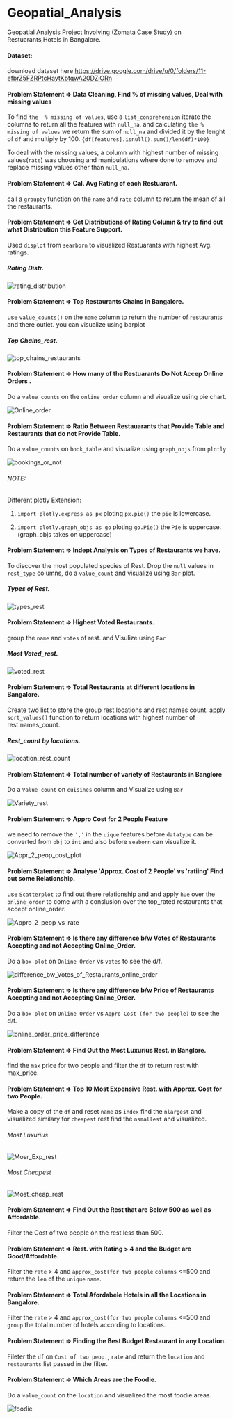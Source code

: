# Geopatial_Analysis
Geopatial Analysis Project Involving (Zomata Case Study) on Restuarants,Hotels in Bangalore.

#### Dataset:
download dataset here https://drive.google.com/drive/u/0/folders/11-efbrZ5FZRPtcHaytKbtqwA20DZiORn 

#### Problem Statement => Data Cleaning, Find % of missing values, Deal with missing values

To find `the  % missing of values`, use a `list_conprehension` iterate the columns to return all the features with `null_na`. and calculating `the % missing of values` we return the sum of `null_na` and divided it by the lenght of `df` and multiply by 100. `{df[features].isnull().sum()/len(df)*100}` 

To deal with the missing values, a column with highest number of  missing values(`rate`) was choosing and manipulations where done to remove and replace missing values other than `null_na`. 

#### Problem Statement => Cal. Avg Rating of each Restuarant.

call a `groupby` function on the `name` and `rate` column to return the mean of  all the restaurants.

#### Problem Statement =>  Get Distributions of Rating Column & try to find out what Distribution this Feature Support.

Used `displot` from `searborn` to visualized Restuarants with highest Avg. ratings.

##### Rating Distr.
![rating_distribution](https://user-images.githubusercontent.com/42388234/159532175-54b2e7fa-eacf-4553-a878-0bb868543b9f.png)

#### Problem Statement =>  Top Restaurants Chains in Bangalore. 

use `value_counts()` on the `name` column to return the number of restaurants and there outlet. you can visualize using barplot 

##### Top Chains_rest.
![top_chains_restaurants](https://user-images.githubusercontent.com/42388234/159532476-9b5b4298-a19a-4c0f-adfe-52d0aaf120d3.png)


#### Problem Statement =>  How many of the Restuarants Do Not  Accep Online Orders . 
Do a `value_counts` on the `online_order` column  and visualize using pie chart.

![Online_order](https://user-images.githubusercontent.com/42388234/159532897-178495e6-ed06-4319-a750-bfb9fbaa3a7c.png)


####  Problem Statement =>   Ratio Between Restauarants that Provide Table and Restaurants that do not Provide Table.

Do a `value_counts` on `book_table` and visualize using `graph_objs` from `plotly`

![bookings_or_not](https://user-images.githubusercontent.com/42388234/159533186-f5a2c69d-da23-4f84-88d7-96e2f8124d00.png)


###### NOTE:

Different plotly Extension: 

1. `import plotly.express as px` ploting `px.pie()` the `pie` is lowercase.

2.  `import plotly.graph_objs as go` ploting `go.Pie()` the `Pie` is uppercase. (graph_objs takes on uppercase)


####  Problem Statement =>  Indept  Analysis on Types of Restaurants we have.

To discover the most populated species of Rest. Drop the `null` values in `rest_type` columns, do a `value_count` and visualize using `Bar` plot. 

##### Types of Rest.
![types_rest](https://user-images.githubusercontent.com/42388234/159533426-562a47cd-38f6-4c04-8797-76fb48a173a6.png)

#### Problem Statement => Highest Voted Restaurants.

group the `name` and `votes` of rest. and Visulize using `Bar`

##### Most Voted_rest.
![voted_rest](https://user-images.githubusercontent.com/42388234/159533758-4376a84e-629e-47e8-a362-06857015eece.png)

#### Problem Statement => Total Restaurants at different locations in Bangalore.

Create two list to store the group rest.locations and rest.names count. apply `sort_values()` function to return locations with highest number of rest.names_count.

##### Rest_count by locations.

![location_rest_count](https://user-images.githubusercontent.com/42388234/159534101-3fb30ff7-46dc-4835-bdfa-a1d8973394de.png)

#### Problem Statement =>  Total number of variety of Restaurants in Banglore

Do a `Value_count` on `cuisines` column and Visualize using `Bar`

![Variety_rest](https://user-images.githubusercontent.com/42388234/160211910-c6b57640-c205-42e7-b64d-29ef9e47299f.png)


#### Problem Statement => Appro Cost for 2 People Feature

we need to remove the `','` in the `uique` features before `datatype` can be  converted from `obj` to `int` and also before `seaborn` can visualize it.

![Appr_2_peop_cost_plot](https://user-images.githubusercontent.com/42388234/160211992-0f867d7a-21b2-4a02-99ad-1a4641cc246e.png)


#### Problem Statement =>  Analyse  'Approx. Cost  of 2 People' vs 'ratiing' Find out some Relationship.

use `Scatterplot` to find out there relationship and and apply `hue` over the `online_order` to come with a conslusion 
over the top_rated restaurants that accept online_order.

![Appro_2_peop_vs_rate](https://user-images.githubusercontent.com/42388234/160212076-c3fb93c0-76d7-4af9-afb5-103d69aad1c9.png)

#### Problem Statement => Is there any difference b/w Votes of Restaurants Accepting and not  Accepting Online_Order.

Do a `box plot`  on `Online Order` vs `votes` to see the d/f. 

![difference_bw_Votes_of_Restaurants_online_order](https://user-images.githubusercontent.com/42388234/160212198-5fbfc05a-5474-40cd-a9d9-5257482f15dc.png)


#### Problem Statement => Is there any difference b/w Price of Restaurants Accepting and not  Accepting Online_Order.

Do a `box plot`  on `Online Order` vs `Appro Cost (for two people)` to see the d/f. 

![online_order_price_difference](https://user-images.githubusercontent.com/42388234/160212299-be375adb-ece1-41ba-94bb-74fc0476f199.png)

#### Problem Statement => Find Out the Most Luxurius Rest. in Banglore.

find the `max` price for two people and filter the `df` to return rest with max_price.

#### Problem Statement => Top 10 Most Expensive  Rest. with  Approx. Cost for two People.

Make a copy of the `df` and reset `name` as `index` find the `nlargest` and visualized similary for `cheapest` rest find the `nsmallest` and visualized.

###### Most Luxurius
![Mosr_Exp_rest](https://user-images.githubusercontent.com/42388234/160212439-577b8691-0d86-409d-95d0-a3722e2f2924.png)

###### Most Cheapest
![Most_cheap_rest](https://user-images.githubusercontent.com/42388234/160212550-fb4bad7f-bc47-477a-9ef8-cbb71a991800.png)


#### Problem Statement => Find Out the Rest that are Below 500 as well as Affordable.

Filter the Cost of two people on the rest less than 500. 

#### Problem Statement => Rest. with Rating > 4 and the Budget are Good/Affordable.

Filter the `rate` > 4 and `approx_cost(for two people` `columns` <=500  and return the `len` of the `unique` `name`.

#### Problem Statement =>  Total Afordabele Hotels in all  the Locations in Bangalore. 

Filter the `rate` > 4 and `approx_cost(for two people` `columns` <=500 and `group` the total number of hotels according to locations. 

#### Problem Statement =>  Finding  the Best Budget Restaurant in any Location.

Fileter the `df` on `Cost of two peop.`, `rate` and return the `location` and `restaurants` list passed in the filter.

#### Problem Statement =>  Which Areas are the Foodie.

Do a `value_count` on the `location` and visualized the most foodie areas. 

![foodie](https://user-images.githubusercontent.com/42388234/160273813-88b563b2-bb58-4d98-9b71-bc4c68efdc1d.png)











